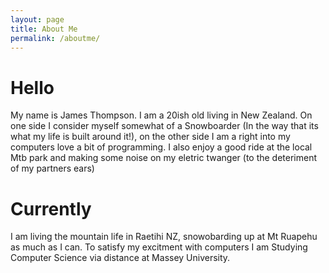 ```yaml
---
layout: page
title: About Me
permalink: /aboutme/
---
```

# Hello
My name is James Thompson. I am a 20ish old living in New Zealand. On one side I consider myself somewhat of a Snowboarder (In the way that its what my life is built around it!), on the other side I am a right into my computers love a bit of programming. I also enjoy a good ride at the local Mtb park and making some noise on my eletric twanger (to the deteriment of my partners ears)

# Currently
I am living the mountain life in Raetihi NZ, snowobarding up at Mt Ruapehu as much as I can. To satisfy my excitment with computers I am Studying Computer Science via distance at Massey University.


